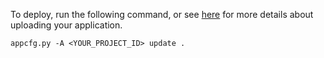 To deploy, run the following command, or see [here](https://cloud.google.com/appengine/docs/python/gettingstartedpython27/uploading) for more details about uploading your application.

`appcfg.py -A <YOUR_PROJECT_ID> update .`

